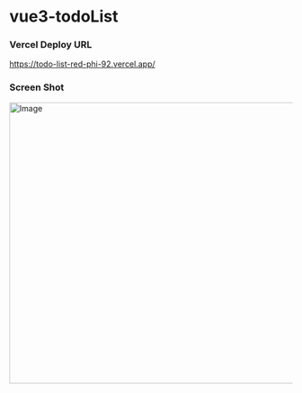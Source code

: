 # vue3-todoList
### Vercel Deploy URL
https://todo-list-red-phi-92.vercel.app/

### Screen Shot
<img width="800" height="500" alt="Image" src="https://github.com/user-attachments/assets/410d15da-63f8-4e00-bde1-e943594729b2" />
